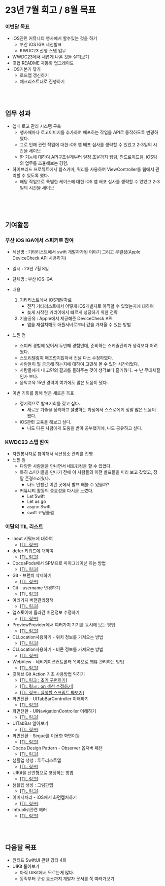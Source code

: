 # 23년 7월 회고 / 8월 목표

### 이번달 목표

- iOS관련 커뮤니티 행사에서 할수있는 것을 하기
    - 부산 iOS IGA 세션발표
    - KWDC23 진행 스텝 업무
- WWDC23에서 새롭게 나온 것들 살펴보기
- 깃헙 README 자동화 업그레이드
- iOS기본기 닦기
    - 로드맵 갱신하기
    - 체크리스트대로 진행하기

<br><br>

## 업무 성과

- 앱내 로고 관리 시스템 구축
    - 행사때마다 로고이미지를 추가하여 배포하는 작업을 API로 동작하도록 변경하였다.
    - 그로 인해 관련 작업에 대한 iOS 앱 배포 심사를 생략할  수 있었고 2-3일의 시간을 세이브
    - 한 기능에 대하여 API구조설계부터 일정 조율까지 웹팀, 안드로이드팀, iOS팀의 업무를 조율해보는 경험.
- 하이브리드 프로젝트에서 웹스키마, 쿼리를 사용하여 ViewController를 웹에서 관리할 수 있도록 했다.
    - 해당 작업으로 특별한 케이스에 대한  iOS 앱 배포 심사를 생략할  수 있었고 2-3일의 시간을 세이브

<br><br><br>

## 기여활동

### 부산 iOS IGA에서 스피커로 참여

- 세션명 : 기타리스트에서 swift 개발자가된 이야기 그리고 무결성(Apple DeviceCheck API 사용하기)
- 일시 : 23년 7월 8일
- 단체명 : 부산 iOS iGA
- 내용
    1. 기타리스트에서 iOS개발자로
        - 전직 기타리스트에서 어떻게 iOS개발자로 이직할 수 있었는지에 대하여
        - 늦게 시작한 커리어에서 빠르게 성장하기 위한 전략
    2. 기술공유 : Apple에서 제공해준 DeviceCheck API
        - 앱을 재설치해도 애플서버로부터 값을 가져올 수 있는 방법
- 느낀 점
    - 스피커 경험에 있어서 두번째 경험인데, 준비하는 스케쥴관리가 생각보다 어려웠다.
    - 스토리텔링이 매끄럽지않아서 전날 다소 수정하였다.
    - 사람들이 뭘 궁금해 하는지에 대하여 고민해 볼 수 있던 시간이었다.
    - 사람들에게 내 고민의 결과를 들려주는 것이 생각보다 즐거웠다. → 난 무대체질인가 보다.
    - 음악교육 15년 경력이 여기에도 많은 도움이 됐다.

- 이번 기회를 통해 얻은 새로운 목표
    - 정기적으로 발표기회를 갖고 싶다.
        - 새로운 기술을 정리하고 설명하는 과정에서 스스로에게 정말 많은 도움이 됐다.
    - iOS관련 교육을 해보고 싶다.
        - 나도 다른 사람에게 도움을 받아 공부했기에, 나도 공유하고 싶다.

### KWDC23 스텝 참여

- 자원봉사자로 참여해서 세션장소 관리를 진행
- 느낀 점
    - 다양한 사람들을 만나면서 네트워킹을 할 수 있었다.
    - 특히 스피커들을 만나기 전에 이 사람들의 이전 발표들을 미리 보고 갔었고, 정말 존경스러웠다.
        - 나도 언젠간 이런 곳에서 발표 해볼 수 있을까?
    - 커뮤니티 활동의 중요성을 다시금 느꼈다.
        - Let’Swift
        - Let us go
        - async Swift
        - swift 코딩클럽

### 이달의 TIL 리스트

- inout 키워드에 대하여
    - [[TIL 링크]](https://github.com/isGeekCode/TIL/blob/main/iOS-Swift/swift_keywordInout.md)
- defer 키워드에 대하여
    - [[TIL 링크]](https://github.com/isGeekCode/TIL/blob/main/iOS-Swift/swift_keywordDefer.md)
- CocoaPods에서 SPM으로 마이그레이션 하는 방법
    - [[TIL 링크]](https://github.com/isGeekCode/TIL/blob/main/iOS-Library/About_SPM.md)
- Git - 브랜치 삭제하기
    - [[TIL 링크]](https://github.com/isGeekCode/TIL/blob/main/Git/Git_branch_Delete.md)
- Git - username 변경하기
    - [TIL 링크]
- 여러가지 버전관리정책
    - [[TIL 링크]](https://github.com/isGeekCode/TIL/blob/main/ComputerScience/VersionLint.md)
- 앱스토어에 올라간 버전정보 수정하기
    - [[TIL 링크]](https://github.com/isGeekCode/TIL/blob/main/iOS-AppStore/AppStore_ChangeVersionInfo.md)
- PreviewProvider에서 여러가지 기기를 동시에 보는 방법
    - [[TIL 링크]](https://github.com/isGeekCode/TIL/blob/main/iOS-Framework-SwiftUI_UIKit/PreviewProvier.md)
- CLLocation사용하기 - 위치 정보를 가져오는 방법
    - [[TIL 링크]](https://github.com/isGeekCode/TIL/blob/main/iOS-Development/CLLocation_a_howToUse.md)
- CLLocation사용하기 - 비콘 정보를 가져오는 방법
    - [[TIL 링크]](https://github.com/isGeekCode/TIL/blob/main/iOS-Development/CLLocation_beacon.md)
- WebView - 네비게이션컨트롤러 목록으로 웹뷰 관리하는 방법
    - [[TIL 링크]](https://github.com/isGeekCode/TIL/blob/main/iOS-Networking/WebView_catchNavigation.md)
- 깃허브 Git Action 기초 사용방법 익히기
    - [[TIL 링크 : 초기 구현하기]](https://github.com/isGeekCode/TIL/blob/main/CI_CD/GithubAction_A_tutorial00.md)
    - [[TIL 링크 : on 섹션 수정하기]](https://github.com/isGeekCode/TIL/blob/main/CI_CD/GithubAction_A_tutorial00.md)
    - [[TIL 링크 : 실행할 스크립트 짜보기]](https://github.com/isGeekCode/TIL/blob/main/CI_CD/GithubAction_A_tutorial00.md)
- 화면전환 - UITabBarController 이해하기
    - [[TIL 링크]](https://github.com/isGeekCode/TIL/blob/main/iOS-ScreenTranport/tabbarController.md)
- 화면전환 - UINavigationController 이해하기
    - [[TIL 링크]](https://github.com/isGeekCode/TIL/blob/main/iOS-ScreenTranport/navigationController.md)
- UITabBar 알아보기
    - [[TIL 링크]](https://github.com/isGeekCode/TIL/blob/main/iOS-Framework-UIKit/NSObject_UIResponder_UIView_UITabBar.md)
- 화면전환 - Segue를 이용한 화면이동
    - [[TIL 링크]](https://github.com/isGeekCode/TIL/blob/main/iOS-ScreenTranport/segue.md)
- Cocoa Design Pattern - Observer 옵저버 패턴
    - [[TIL 링크]](https://github.com/isGeekCode/TIL/blob/main/iOS-Architecture/Architecture_101_De_CocoaDesignPattern_Observer.md)
- 샘플앱 생성 : 투두리스트앱
    - [[TIL 링크]](https://github.com/isGeekCode/TIL/blob/main/Sample-App-List/sample_000todoList.md)
- UIKit을 선언형으로 코딩하는 방법
    - [[TIL 링크]](https://github.com/isGeekCode/TIL/blob/main/iOS-Extensions/UIKitLikeSwiftUI.md)
- 샘플앱 생성 : 그림판앱
    - [[TIL 링크]](https://github.com/isGeekCode/TIL/blob/main/Sample-App-List/sample_001pictureApp.md)
- 이미지처리 - iOS에서 화면캡처하기
    - [[TIL 링크]](https://github.com/isGeekCode/TIL/blob/main/iOS-RelatedImage/imageSave.md)
- info.plist관련 에러
    - [[TIL 링크]](https://github.com/isGeekCode/TIL/blob/main/About-Error/xcodeError_BuildInputFile.md)


<br><br>

## 다음달 목표

- 원티드 SwiftUI 관련 강좌 4회
- UIKit 톺아보기
    - 아직 UIKit에서 모르는게 많다.
    - 동작부터 구성 요소까지 개발자 문서를 쭉 따라가보기
